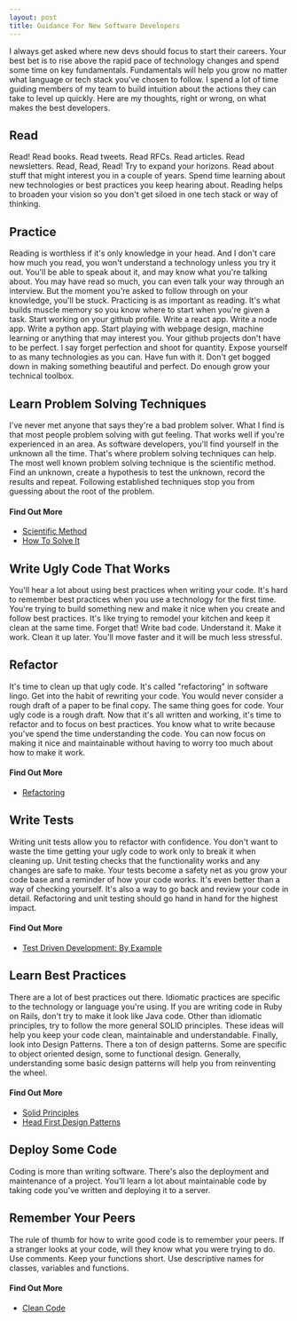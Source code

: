```yaml
---
layout: post
title: Guidance For New Software Developers
---
```



I always get asked where new devs should focus to start their careers. Your best bet is to rise above the rapid pace of technology changes and spend some time on key fundamentals. Fundamentals will help you grow no matter what language or tech stack you've chosen to follow. I spend a lot of time guiding members of my team to build intuition about the actions they can take to level up quickly. Here are my thoughts, right or wrong, on what makes the best developers.

## Read
Read! Read books. Read tweets. Read RFCs. Read articles. Read newsletters. Read, Read, Read! Try to expand your horizons. Read about stuff that might interest you in a couple of years. Spend time learning about new technologies or best practices you keep hearing about. Reading helps to broaden your vision so you don't get siloed in one tech stack or way of thinking.

## Practice
Reading is worthless if it's only knowledge in your head. And I don't care how much you read, you won't understand a technology unless you try it out. You'll be able to speak about it, and may know what you're talking about. You may have read so much, you can even talk your way through an interview. But the moment you're asked to follow through on your knowledge, you'll be stuck. Practicing is as important as reading. It's what builds muscle memory so you know where to start when you're given a task. Start working on your github profile. Write a react app. Write a node app. Write a python app. Start playing with webpage design, machine learning or anything that may interest you. Your github projects don't have to be perfect. I say forget perfection and shoot for quantity. Expose yourself to as many technologies as you can. Have fun with it. Don't get bogged down in making something beautiful and perfect. Do enough grow your technical toolbox. 

 ## Learn Problem Solving Techniques 
I've never met anyone that says they're a bad problem solver. What I find is that most people problem solving with gut feeling. That works well if you're experienced in an area. As software developers, you'll find yourself in the unknown all the time. That's where problem solving techniques can help. The most well known problem solving technique is the scientific method. Find an unknown, create a hypothesis to test the unknown, record the results and repeat. Following established techniques stop you from guessing about the root of the problem. 

#### Find Out More
- [Scientific Method](https://en.wikipedia.org/wiki/Scientific_method)
- [How To Solve It](https://en.wikipedia.org/wiki/How_to_Solve_It)


## Write Ugly Code That Works
You'll hear a lot about using best practices when writing your code. It's hard to remember best practices when you use a technology for the first time. You're trying to build something new and make it nice when you create and follow best practices. It's like trying to remodel your kitchen and keep it clean at the same time. Forget that! Write bad code. Understand it. Make it work. Clean it up later. You'll move faster and it will be much less stressful.

## Refactor
It's time to clean up that ugly code. It's called "refactoring" in software lingo. Get into the habit of rewriting your code. You would never consider a rough draft of a paper to be final copy. The same thing goes for code. Your ugly code is a rough draft. Now that it's  all written and working, it's time to refactor and to focus on best practices. You know what to write because you've spend the time understanding the code. You can now focus on making it nice and maintainable without having to worry too much about how to make it work.

#### Find Out More
- [Refactoring](https://www.amazon.com/gp/product/0201485672?ie=UTF8&tag=martinfowlerc-20&linkCode=as2&camp=1789&creative=9325&creativeASIN=0201485672)

## Write Tests
Writing unit tests allow you to refactor with confidence. You don't want to waste the time getting your ugly code to work only to break it when cleaning up. Unit testing checks that the functionality works and any changes are safe to make. Your tests become a safety net as you grow your code base and a reminder of how your code works. It's even better than a way of checking yourself. It's also a way to go back and review your code in detail. Refactoring and unit testing should go hand in hand for the highest impact.

#### Find Out More
- [Test Driven Development: By Example](https://www.amazon.com/Test-Driven-Development-Kent-Beck/dp/0321146530/ref=sr_1_1?s=books&ie=UTF8&qid=1495298783&sr=1-1&keywords=test+driven+development+kent+beck)

## Learn Best Practices
There are a lot of best practices out there. Idiomatic practices are specific to the technology or language you're using. If you are writing code in Ruby on Rails, don't try to make it look like Java code. Other than idiomatic principles, try to follow the more general SOLID principles. These ideas will help you keep your code clean, maintainable and understandable. Finally, look into Design Patterns. There a ton of design patterns. Some are specific to object oriented design, some to functional design. Generally, understanding some basic design patterns will help you from reinventing the wheel. 

#### Find Out More
- [Solid Principles](https://en.wikipedia.org/wiki/SOLID_(object-oriented_design))
- [Head First Design Patterns](https://www.amazon.com/Head-First-Design-Patterns-Brain-Friendly/dp/0596007124/ref=pd_sim_14_7?_encoding=UTF8&pd_rd_i=0596007124&pd_rd_r=9M20HZ32KP46Z7FEJG4M&pd_rd_w=BdV8a&pd_rd_wg=F2orH&psc=1&refRID=9M20HZ32KP46Z7FEJG4M)

## Deploy Some Code
Coding is more than writing software. There's also the deployment and maintenance of a project. You'll learn a lot about maintainable code by taking code you've written and deploying  it to a server.

## Remember Your Peers
The rule of thumb for how to write good code is to remember your peers. If a stranger looks at your code, will they know what you were trying to do. Use comments. Keep your functions short. Use descriptive names for classes, variables and functions.

#### Find Out More
- [Clean Code](https://www.amazon.com/Clean-Code-Handbook-Software-Craftsmanship/dp/0132350882)


